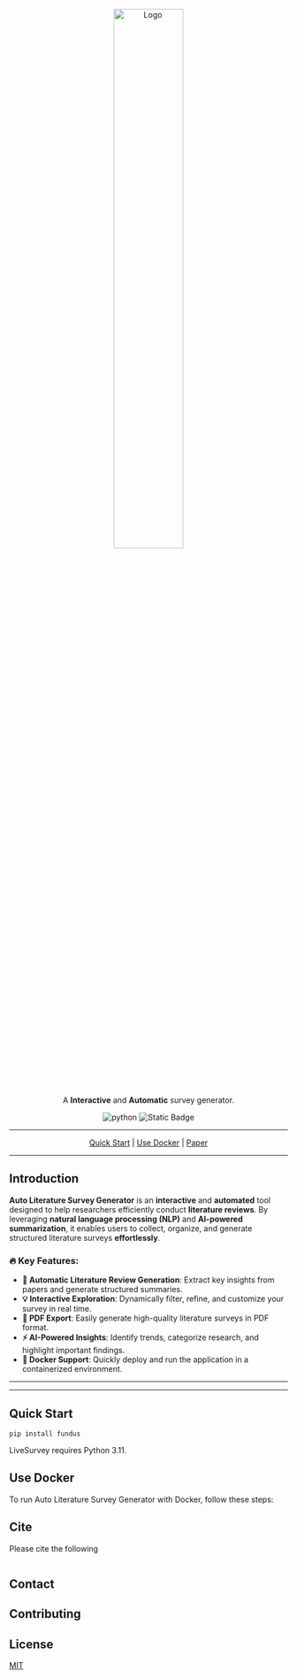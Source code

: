 <p align="center">
  <picture>
    <source media="(prefers-color-scheme: dark)" srcset="https://github.com/TechnicolorGUO/Auto_Survey_Generator_pdf/blob/main/logo.png">
    <source media="(prefers-color-scheme: light)" srcset="https://github.com/TechnicolorGUO/Auto_Survey_Generator_pdf/blob/main/logo.png">
    <img src="https://github.com/TechnicolorGUO/Auto_Survey_Generator_pdf/blob/main/logo.png" alt="Logo" width="50%" height="50%">
  </picture>
</p>

<p align="center">A <b>Interactive</b> and <b>Automatic</b> survey generator.
</p>
<p align="center">
<img alt="python" src="https://img.shields.io/badge/python-3.11-blue">
<img alt="Static Badge" src="https://img.shields.io/badge/license-MIT-green">
</p>
<div align="center">
<hr>

[Quick Start](#quick-start) | [Use Docker](#use-docker) | [Paper]()

</div>

---

## Introduction

**Auto Literature Survey Generator** is an **interactive** and **automated** tool designed to help researchers efficiently conduct **literature reviews**. By leveraging **natural language processing (NLP)** and **AI-powered summarization**, it enables users to collect, organize, and generate structured literature surveys **effortlessly**.

### 🔥 Key Features:
- **📝 Automatic Literature Review Generation**: Extract key insights from papers and generate structured summaries.  
- **💡 Interactive Exploration**: Dynamically filter, refine, and customize your survey in real time.  
- **📄 PDF Export**: Easily generate high-quality literature surveys in PDF format.  
- **⚡ AI-Powered Insights**: Identify trends, categorize research, and highlight important findings.  
- **🐳 Docker Support**: Quickly deploy and run the application in a containerized environment.  

---

<hr>

## Quick Start


```
pip install fundus
```

LiveSurvey requires Python 3.11.


## Use Docker

To run Auto Literature Survey Generator with Docker, follow these steps:


## Cite

Please cite the following 

```
```

## Contact



## Contributing



## License

[MIT](LICENSE)
